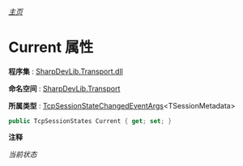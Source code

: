 ###### [主页](./Index.md "主页")

# Current 属性

**程序集** : [SharpDevLib.Transport.dll](./SharpDevLib.Transport.assembly.md "SharpDevLib.Transport.dll")

**命名空间** : [SharpDevLib.Transport](./SharpDevLib.Transport.namespace.md "SharpDevLib.Transport")

**所属类型** : [TcpSessionStateChangedEventArgs](./SharpDevLib.Transport.TcpSessionStateChangedEventArgs.1.md "TcpSessionStateChangedEventArgs")\<TSessionMetadata\>

``` csharp
public TcpSessionStates Current { get; set; }
```

**注释**

*当前状态*



